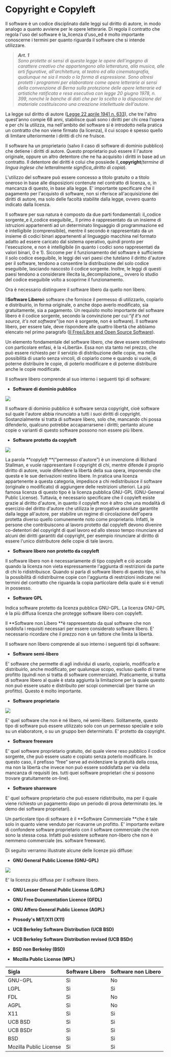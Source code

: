 # Copyright e Copyleft

Il software è un codice disciplinato dalle leggi sul diritto di autore, in modo analogo a quanto avviene per le opere letterarie. Di regola il contratto che regola l'uso del software è la\_licenza d'uso\_ed è molto importante conoscerne i termini per quanto riguarda il software che si intende utilizzare.

> _**Art. 1**_  
> _Sono protette ai sensi di questa legge le opere dell'ingegno di carattere creativo che appartengono alla letteratura, alla musica, alle arti figurative, all'architettura, al teatro ed alla cinematografia, qualunque ne sia il modo o la forma di espressione. Sono altresì protetti i programmi per elaboratore come opere letterarie ai sensi della convenzione di Berna sulla protezione delle opere letterarie ed artistiche ratificata e resa esecutiva con legge 20 giugno 1978, n. 399, nonché le banche di dati che per la scelta o la disposizione del materiale costituiscono una creazione intellettuale dell'autore._

La legge sul diritto di autore \([Legge 22 aprile 1941 n. 633](http://www.interlex.it/testi/l41_633.htm)\), che tre l'altro quest'anno compie 68 anni, stabilisce quali sono i diritti per chi crea l'opera e per chi la utilizza, ma nell'ambito del software si è introdotto nella pratica un contratto che non viene firmato \(la licenza\), il cui scopo è spesso quello di limitare ulteriormente i diritti di chi ne fruisce.

Il software ha un proprietario \(salvo il caso di software di dominio pubblico\) che detiene i diritti di autore. Questo proprietario può essere il l'autore originale, oppure un altro detentore che ne ha acquisito i diritti in base ad un contratto. Il detentore dei diritti è colui che possiede il_**copyright**_\(termine di lingua inglese che letteralmente significa_diritto di copia_\).

L'utilizzo del software può essere concesso a titolo gratuito o a titolo oneroso in base alle disposizioni contenute nel contratto di licenza, o, in mancanza di questo, in base alla legge. E' importante specificare che il pagamento per l'acquisto di software, non si riferisce all'acquisizione dei diritti di autore, ma solo delle facoltà stabilite dalla legge, ovvero quanto indicato dalla licenza.

Il software per sua natura è composto da due parti fondamentali: il_codice sorgente\_e il\_codice eseguibile_. Il primo è rappresentato da un insieme di istruzioni appartenenti ad un determinato linguaggio di programmazione ed è intelligibile \(comprensibile\), mentre il secondo è rappresentato da un insieme di codici binari appartenenti al linguaggio macchina nel formato adatto ad essere caricato dal sistema operativo, quindi pronto per l'esecuzione, e non è intelligibile \(in quanto i codici sono rappresentati da valori binari, 0 e 1\). Siccome per il funzionamento del software è sufficiente il solo codice eseguibile, le leggi dei vari paesi che tutelano il diritto d'autore per il software, tendono a consentire la distribuzione del solo codice eseguibile, lasciando nascosto il codice sorgente. Inoltre, le leggi di questi paesi tendono a considerare illecita la_decompilazione_, ovvero lo studio del codice eseguibile volto a scoprirne il funzionamento.

Ora è necessario distinguere il software libero da quello non libero.

Il**Software Libero**è software che fornisce il permesso di utilizzarlo, copiarlo e distribuirlo, in forma originale, o anche dopo averlo modificato, sia gratuitamente, sia a pagamento. Un requisito molto importante del software libero è il codice sorgente, secondo la convinzione per cui:_“if it's not source, it's not software”_\(se non è sorgente, non è software\). Il software libero, per essere tale, deve rispondere alle quattro libertà che abbiamo elencato nel primo paragrafo \([Il Free/Libre and Open Source Software](http://theopensourcepa.altervista.org/doku.php?id=open_source#il_free_libre_and_open_source_software)\).

Un elemento fondamentale del software libero, che deve essere sottolineato con particolare enfasi, è la «Libertà». Essa non sta tanto nel prezzo, che può essere richiesto per il servizio di distribuzione delle copie, ma nella possibilità di usarlo senza vincoli, di copiarlo come e quando si vuole, di poterne distribuire le copie, di poterlo modificare e di poterne distribuire anche le copie modificate.

Il software libero comprende al suo interno i seguenti tipi di software:

* **Software di dominio pubblico**

![](/assets/196px-pd-icon.svg.png)

Il software di dominio pubblico è software senza copyright, cioè software sul quale l'autore abbia rinunciato a tutti i suoi diritti di copyright. Sostanzialmente si tratta di software libero, solo che, mancando chi possa difenderlo, qualcuno potrebbe accaparrarsene i diritti; pertanto alcune copie o varianti di questo software possono non essere più libere.

* **Software protetto da copyleft**

![](/assets/logo-c.png)

La parola _**copyleft **_\(“permesso d'autore”\) è un invenzione di Richard Stallman, e vuole rappresentare il copyright di chi, mentre difende il proprio diritto di autore, vuole difendere la libertà della sua opera, imponendo che questa e le sue derivazioni restino libere. In pratica una licenza appartenente a questa categoria, impedisce a chi redistribuisce il software \(originale o modificato\) di aggiungere delle restrizioni ulteriori. La più famosa licenza di questo tipo è la licenza pubblica GNU-GPL \(GNU-General Public License\). Tuttavia, è necessario specificare che il copyleft esiste grazie al diritto d'autore, in quanto il copyleft non è altro che una modalità di esercizio del diritto d'autore che utilizza le prerogative assolute garantite dalla legge all'autore, per stabilire un regime di circolazione dell'opera protetta diverso quello comunemente noto come proprietario. Infatti, le persone che contribuiscono al lavoro protetto dal copyleft devono divenire co-detentori del copyright di quel lavoro ed allo stesso tempo rinunciare ad alcuni dei diritti garantiti dal copyright, per esempio rinunciare al diritto di essere l'unico distributore delle copie di tale lavoro.

* **Software libero non protetto da copyleft**

Il software libero non è necessariamente di tipo copyleft e ciò accade quando la licenza non vieta espressamente l'aggiunta di restrizioni da parte di chi lo ridistribuisce. Quando si parla di software libero di questo tipo, si ha la possibilità di ridistribuirne copie con l'aggiunta di restrizioni indicate nei termini del contratto che riguarda la copia particolare della quale si è venuti in possesso.

* **Software GPL**

Indica software protetto da licenza pubblica GNU-GPL. La licenza GNU-GPL è la più diffusa licenza che protegge software libero con copyleft.

Il **Software non Libero **è rappresentato da qual software che non soddisfa i requisiti necessari per essere considerato software libero. E' necessario ricordare che il prezzo non è un fattore che limita la libertà.

Il software non libero comprende al suo interno i seguenti tipi di software:

* **Software semi-libero**

E' software che permette di agli individui di usarlo, copiarlo, modificarlo e distribuirlo, anche modificato, per qualunque scopo, escluso quello di trarne profitto \(quindi non si tratta di software commerciale\). Praticamente, si tratta di software libero al quale è stata aggiunta la limitazione per la quale questo non può essere usato e distribuito per scopi commerciali \(per trarne un profitto\). Questo è molto importante.

* **Software proprietario**

![](/assets/197px-copyright.svg.png)

E' quel software che non è né libero, né semi-libero. Solitamente, questo tipo di software può essere utilizzato solo con un permesso speciale e solo su un elaboratore, o su un gruppo ben determinato. E' protetto da copyright.

* **Software freeware**

E' quel software proprietario gratuito, del quale viene reso pubblico il codice sorgente, che può essere usato e copiato senza poterlo modificare. In questo caso, il prefisso “free” serve ad evidenziare la gratuità della cosa, ma non la libertà che invece non può essere soddisfatta per via della mancanza di requisiti \(es. tutti quei software proprietari che si possono trovare gratuitamente on-line\).

* **Software shareware**

E' quel software proprietario che può essere ridistribuito, ma per il quale viene richiesto un pagamento dopo un periodo di prova determinato \(es. le demo dei software proprietari\).

Un particolare tipo di software è il **Software Commerciale **che è tale solo in quanto viene venduto per ricavarne un profitto. E' importante evitare di confondere software proprietario con il software commerciale che non sono la stessa cosa. Infatti può esistere software non-libero che non è nemmeno commerciale \(es. software freeware\).

Di seguito verranno illustrate alcune delle licenze più diffuse:

* **GNU General Public License \(GNU-GPL\)**

![](/assets/rosso.png)

E' la licenza piu diffusa per il software libero.

* **GNU Lesser General Public License \(LGPL\)**

* **GNU Free Documentation Licence \(GFDL\)**

* **GNU Affero General Public Licence \(AGPL\)**
* **Prosody's MIT/X11 \(X11\)**
* **UCB Berkeley Software Distribution \(UCB BSD\)**
* **UCB Berkeley Software Distribution revised \(UCB BSDr\)**
* **BSD non Berkeley \(BSD\)**
* **Mozilla Public License \(MPL\)**

| Sigla | Software Libero | Software non Libero |
| :--- | :--- | :--- |
| GNU-GPL | Sì | No |
| LGPL | Sì | Sì |
| FDL | Sì | No |
| AGPL | Sì | No |
| X11 | Sì | Sì |
| UCB BSD | Sì | Sì |
| UCB BSDr | Sì | Sì |
| BSD | Sì | Sì |
| Mozilla Public License | Si | Sì |



